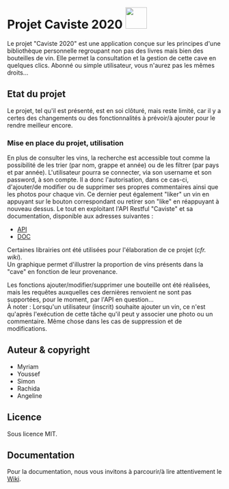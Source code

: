 # Projet Caviste 2020   <img src="/logo/Vin.png" width="50">

Le projet "Caviste 2020" est une application conçue sur les principes d'une bibliothèque personnelle regroupant non pas des livres mais bien des bouteilles de vin.
Elle permet la consultation et la gestion de cette cave en quelques clics.
Abonné ou simple utilisateur, vous n'aurez pas les mêmes droits...

## Etat du projet
Le projet, tel qu'il est présenté, est en soi clôturé, mais reste limité, car il y a certes des changements ou des fonctionnalités à prévoir/à ajouter pour le rendre meilleur encore. 

### Mise en place du projet, utilisation
En plus de consulter les vins, la recherche est accessible tout comme la possibilité de les trier (par nom, grappe et année) ou de les filtrer (par pays et par année). L'utilisateur pourra se connecter, via son username et son password, à son compte. Il a donc l'autorisation, dans ce cas-ci, d'ajouter/de modifier ou de supprimer ses propres commentaires ainsi que les photos pour chaque vin. Ce dernier peut également "liker" un vin en appuyant sur le bouton correspondant ou retirer son "like" en réappuyant à nouveau dessus. Le tout en exploitant l'API Restful "Caviste" et sa documentation, disponible aux adresses suivantes : <br/>
- [API](http://cruth.phpnet.org/epfc/caviste/public/index.php/api/wines/) <br/>
- [DOC](http://cruth.phpnet.org/epfc/caviste/public/index.php)

Certaines librairies ont été utilisées pour l'élaboration de ce projet (<em>cfr. wiki</em>).<br/>
Un graphique permet d'illustrer la proportion de vins présents dans la "cave" en fonction de leur provenance.

Les fonctions ajouter/modifier/supprimer une bouteille ont été réalisées, mais les requêtes auxquelles ces dernières renvoient ne sont pas supportées, pour le moment, par l'API en question...<br/>
À noter :
Lorsqu'un utilisateur (inscrit) souhaite ajouter un vin, ce n'est qu'après l'exécution de cette tâche qu'il peut y associer une photo ou un commentaire. Même chose dans les cas de suppression et de modifications.

## Auteur & copyright
- Myriam
- Youssef
- Simon
- Rachida
- Angeline

## Licence
Sous licence MIT.


## Documentation
Pour la documentation, nous vous invitons à parcourir/à lire attentivement le [Wiki](https://github.com/simsolden/jsProject/wiki).



